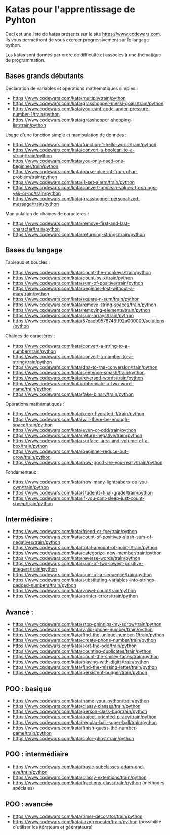 # Katas pour l'apprentissage de Pyhton

Ceci est une liste de katas présents sur le site https://www.codewars.com. Ils vous permettront de vous exercer progressivement sur le langage python.

Les katas sont donnés par ordre de difficulté et associés à une thématique de programmation.

## Bases grands débutants

Déclaration de variables et opérations mathématiques simples :
- https://www.codewars.com/kata/multiply/train/python
- https://www.codewars.com/kata/grasshopper-messi-goals/train/python
- https://www.codewars.com/kata/you-cant-code-under-pressure-number-1/train/python
- https://www.codewars.com/kata/grasshopper-shopping-list/train/python

Usage d'une fonction simple et manipulation de données :
- https://www.codewars.com/kata/function-1-hello-world/train/python
- https://www.codewars.com/kata/convert-a-boolean-to-a-string/train/python
- https://www.codewars.com/kata/you-only-need-one-beginner/train/python
- https://www.codewars.com/kata/parse-nice-int-from-char-problem/train/python
- https://www.codewars.com/kata/l1-set-alarm/train/python
- https://www.codewars.com/kata/convert-boolean-values-to-strings-yes-or-no/train/python
- https://www.codewars.com/kata/grasshopper-personalized-message/train/python

Manipulation de chaînes de caractères :
- https://www.codewars.com/kata/remove-first-and-last-character/train/python
- https://www.codewars.com/kata/returning-strings/train/python

## Bases du langage

Tableaux et boucles :
- https://www.codewars.com/kata/count-the-monkeys/train/python
- https://www.codewars.com/kata/count-by-x/train/python
- https://www.codewars.com/kata/sum-of-positive/train/python
- https://www.codewars.com/kata/beginner-lost-without-a-map/train/python
- https://www.codewars.com/kata/square-n-sum/train/python
- https://www.codewars.com/kata/remove-string-spaces/train/python
- https://www.codewars.com/kata/removing-elements/train/python
- https://www.codewars.com/kata/sum-arrays/train/python
- https://www.codewars.com/kata/57eaeb9578748ff92a000009/solutions/python

Chaînes de caractères :
- https://www.codewars.com/kata/convert-a-string-to-a-number/train/python
- https://www.codewars.com/kata/convert-a-number-to-a-string/train/python
- https://www.codewars.com/kata/dna-to-rna-conversion/train/python
- https://www.codewars.com/kata/sentence-smash/train/python
- https://www.codewars.com/kata/reversed-words/train/python
- https://www.codewars.com/kata/abbreviate-a-two-word-name/train/python
- https://www.codewars.com/kata/fake-binary/train/python

Opérations mathématiques :
- https://www.codewars.com/kata/keep-hydrated-1/train/python
- https://www.codewars.com/kata/will-there-be-enough-space/train/python
- https://www.codewars.com/kata/even-or-odd/train/python
- https://www.codewars.com/kata/return-negative/train/python
- https://www.codewars.com/kata/surface-area-and-volume-of-a-box/train/python
- https://www.codewars.com/kata/beginner-reduce-but-grow/train/python
- https://www.codewars.com/kata/how-good-are-you-really/train/python

Fondamentaux :
- https://www.codewars.com/kata/how-many-lightsabers-do-you-own/train/python
- https://www.codewars.com/kata/students-final-grade/train/python
- https://www.codewars.com/kata/if-you-cant-sleep-just-count-sheep/train/python

## Intermédiaire :
- https://www.codewars.com/kata/friend-or-foe/train/python
- https://www.codewars.com/kata/count-of-positives-slash-sum-of-negatives/train/python
- https://www.codewars.com/kata/total-amount-of-points/train/python
- https://www.codewars.com/kata/categorize-new-member/train/python
- https://www.codewars.com/kata/reverse-words/train/python
- https://www.codewars.com/kata/sum-of-two-lowest-positive-integers/train/python
- https://www.codewars.com/kata/sum-of-a-sequence/train/python
- https://www.codewars.com/kata/substituting-variables-into-strings-padded-numbers/train/python
- https://www.codewars.com/kata/vowel-count/train/python
- https://www.codewars.com/kata/printer-errors/train/python

## Avancé :
- https://www.codewars.com/kata/stop-gninnips-my-sdrow/train/python
- https://www.codewars.com/kata/valid-phone-number/train/python
- https://www.codewars.com/kata/find-the-unique-number-1/train/python
- https://www.codewars.com/kata/create-phone-number/train/python
- https://www.codewars.com/kata/sort-the-odd/train/python
- https://www.codewars.com/kata/counting-duplicates/train/python
- https://www.codewars.com/kata/count-the-smiley-faces/train/python
- https://www.codewars.com/kata/playing-with-digits/train/python
- https://www.codewars.com/kata/find-the-missing-letter/train/python
- https://www.codewars.com/kata/persistent-bugger/train/python

## POO : basique

- https://www.codewars.com/kata/name-your-python/train/python
- https://www.codewars.com/kata/classy-classes/train/python
- https://www.codewars.com/kata/person-class-bug/train/python
- https://www.codewars.com/kata/object-oriented-piracy/train/python
- https://www.codewars.com/kata/regular-ball-super-ball/train/python
- https://www.codewars.com/kata/finish-guess-the-number-game/train/python
- https://www.codewars.com/kata/color-ghost/train/python 

## POO : intermédiaire

- https://www.codewars.com/kata/basic-subclasses-adam-and-eve/train/python
- https://www.codewars.com/kata/classy-extentions/train/python
- https://www.codewars.com/kata/fractions-class/train/python  (méthodes spéciales)

## POO : avancée

- https://www.codewars.com/kata/timer-decorator/train/python
- https://www.codewars.com/kata/lazy-repeater/train/python (possibilité d'utiliser les itérateurs et géénrateurs)
